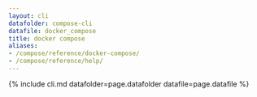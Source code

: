 ```yaml
---
layout: cli
datafolder: compose-cli
datafile: docker_compose
title: docker compose
aliases:
- /compose/reference/docker-compose/
- /compose/reference/help/
---
```

<!--
Sorry, but the contents of this page are automatically generated from
Docker's source code. If you want to suggest a change to the text that appears
here, you'll need to find the string by searching this repo:
https://github.com/docker/compose
-->
{% include cli.md datafolder=page.datafolder datafile=page.datafile %}
